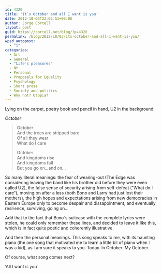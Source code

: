 ```yaml
---
id: 4320
title: 'It`s October and all I want is you'
date: 2012-10-03T22:02:51+00:00
author: Jorge Cortell
layout: post
guid: https://cortell.net/blog/?p=4320
permalink: /blog/2012/10/03/its-october-and-all-i-want-is-you/
wpsd_autopost:
  - "1"
categories:
  - Art
  - General
  - "Life's pleasures"
  - NY
  - Personal
  - Proposals for Equality
  - Psychology
  - Short prose
  - Society and politics
  - Why not? Utopia?
---
```

Lying on the carpet, poetry book and pencil in hand, U2 in the background.

_October_ 

> October  
> And the trees are stripped bare  
> Of all they wear  
> What do I care
> 
> October  
> And kingdoms rise  
> And kingdoms fall  
> But you go on...and on...

So many literal meanings: the fear of wearing-out (The Edge was considering leaving the band like his brother did before they were even called U2), the false sense of security arising from self-defeat ("What do I care"), moving on after a loss (both Bono and Larry had just lost their mothers), the high hopes and expectations arising from new democracies in Eastern Europe only to become despair and dissapointment, and eventually resilience, surviving, going on...

Add that to the fact that Bono`s suitcase with the complete lyrics were stolen, he could only remember these lines, and decided to leave it like this, which is in fact quite poetic and coherently illustrative.

And then the personal meanings. This song speaks to me, with its haunting piano (the one song that motivated me to learn a little bit of piano when I was a kid), as I am sure it speaks to you. Today. In October. My October.

Of course, what song comes next?

‘All I want is you`